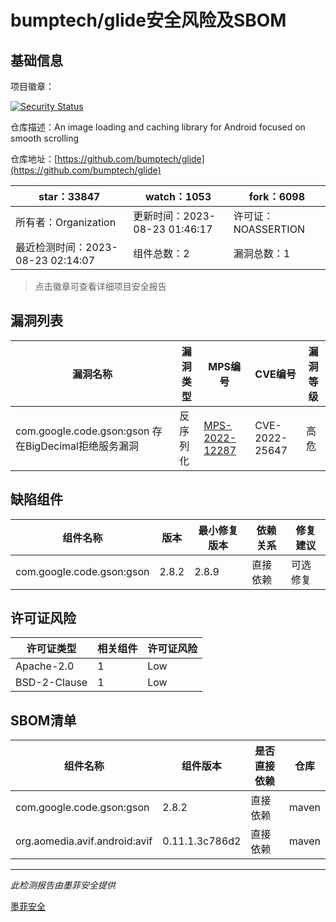 # bumptech/glide安全风险及SBOM

## 基础信息

项目徽章：

[![Security Status](https://www.murphysec.com/platform3/v31/badge/1694048648181932032.svg)](https://www.murphysec.com/console/report/1694048648098045952/1694048648181932032)

仓库描述：An image loading and caching library for Android focused on smooth scrolling

仓库地址：[https://github.com/bumptech/glide](https://github.com/bumptech/glide)

| star：33847 | watch：1053 | fork：6098 |
| ----------- | -------------- | ------------ |
| 所有者：Organization | 更新时间：2023-08-23 01:46:17 | 许可证：NOASSERTION |
| 最近检测时间：2023-08-23 02:14:07 | 组件总数：2 | 漏洞总数：1 |

> 点击徽章可查看详细项目安全报告



## 漏洞列表

| 漏洞名称 | 漏洞类型 | MPS编号 | CVE编号 | 漏洞等级 |
| ------- | ------ | ------- | ------ | ----- |
|com.google.code.gson:gson 存在BigDecimal拒绝服务漏洞|反序列化|[MPS-2022-12287](https://www.oscs1024.com/hd/MPS-2022-12287)|CVE-2022-25647|高危|




## 缺陷组件

| 组件名称 | 版本 | 最小修复版本 | 依赖关系 | 修复建议 |
| -------- | ---- | ------------ | -------- | -------- |
|com.google.code.gson:gson|2.8.2|2.8.9|直接依赖|可选修复|C:0|H:1|M:0|L:0|




## 许可证风险

| 许可证类型 | 相关组件 | 许可证风险 |
| ---------- | -------- | ---------- |
|Apache-2.0|1|Low|
|BSD-2-Clause|1|Low|




## SBOM清单

| 组件名称 | 组件版本 | 是否直接依赖 | 仓库 |
| -------- | -------- | ------------ | ---- |
|com.google.code.gson:gson|2.8.2|直接依赖|maven|
|org.aomedia.avif.android:avif|0.11.1.3c786d2|直接依赖|maven|


------

*此检测报告由墨菲安全提供*

[墨菲安全](www.murphysec.com)